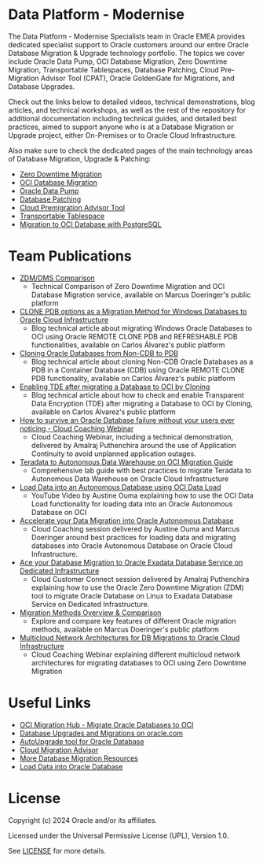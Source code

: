 # Data Platform - Modernise
 
The Data Platform - Modernise Specialists team in Oracle EMEA provides dedicated specialist support to Oracle customers around our entire Oracle Database Migration & Upgrade technology portfolio. The topics we cover include Oracle Data Pump, OCI Database Migration, Zero Downtime Migration, Transportable Tablespaces, Database Patching, Cloud Pre-Migration Advisor Tool (CPAT), Oracle GoldenGate for Migrations, and Database Upgrades.

Check out the links below to detailed videos, technical demonstrations, blog articles, and technical workshops, as well as the rest of the repository for additional documentation including technical guides, and detailed best practices, aimed to support anyone who is at a Database Migration or Upgrade project, either On-Premises or to Oracle Cloud Infrastructure.

Also make sure to check the dedicated pages of the main technology areas of Database Migration, Upgrade & Patching:

* [Zero Downtime Migration](https://github.com/oracle-devrel/technology-engineering/tree/main/data-platform/modernise/zero-downtime-migration)
* [OCI Database Migration](https://github.com/oracle-devrel/technology-engineering/tree/main/data-platform/modernise/oci-database-migration)
* [Oracle Data Pump](https://github.com/oracle-devrel/technology-engineering/tree/main/data-platform/modernise/data-pump)
* [Database Patching](https://github.com/oracle-devrel/technology-engineering/tree/main/data-platform/modernise/database-patching)
* [Cloud Premigration Advisor Tool](https://github.com/oracle-devrel/technology-engineering/tree/main/data-platform/modernise/cloud-premigration-advisor-tool)
* [Transportable Tablespace](https://github.com/oracle-devrel/technology-engineering/tree/main/data-platform/modernise/transportable-tablespace)
* [Migration to OCI Database with PostgreSQL](https://github.com/oracle-devrel/technology-engineering/tree/main/data-platform/modernise/migration-to-oci-database-with-postgresql)

# Team Publications
 
- [ZDM/DMS Comparison](https://macsdata.netlify.app/oradb/migration/zdm-dms-comparison/)
    - Technical Comparison of Zero Downtime Migration and OCI Database Migration service, available on Marcus Doeringer's public platform
- [CLONE PDB options as a Migration Method for Windows Databases to Oracle Cloud Infrastructure](https://carlosal.wordpress.com/2023/07/14/clone-pdb-options-as-a-migration-method-for-windows-databases-to-oracle-cloud-infrastructure/)
    - Blog technical article about migrating Windows Oracle Databases to OCI using Oracle REMOTE CLONE PDB and REFRESHABLE PDB functionalities, available on Carlos Álvarez's public platform
- [Cloning Oracle Databases from Non-CDB to PDB](https://carlosal.wordpress.com/2023/11/07/cloning-oracle-databases-from-non-cdb-to-pdb/)
    - Blog technical article about cloning Non-CDB Oracle Databases as a PDB in a Container Database (CDB) using Oracle REMOTE CLONE PDB functionality, available on Carlos Álvarez's public platform
- [Enabling TDE after migrating a Database to OCI by Cloning](https://carlosal.wordpress.com/2024/07/17/enabling-tde-after-migrating-a-database-to-oci-by-cloning/)
    - Blog technical article about how to check and enable Transparent Data Encryption (TDE) after migrating a Database to OCI by Cloning, available on Carlos Álvarez's public platform
- [How to survive an Oracle Database failure without your users ever noticing - Cloud Coaching Webinar]( https://www.youtube.com/watch?v=dsUbi5dO_PU)
    - Cloud Coaching Webinar, including a technical demonstration, delivered by Amalraj Puthenchira around the use of Application Continuity to avoid unplanned application outages.
- [Teradata to Autonomous Data Warehouse on OCI Migration Guide](https://github.com/oracle-devrel/technology-engineering/tree/main/data-platform/modernise/shared-assets/teradata-to-autonomous-data-warehouse-migration-guide)
    - Comprehensive lab guide with best practices to migrate Teradata to Autonomous Data Warehouse on Oracle Cloud Infrastructure
- [Load Data into an Autonomous Database using OCI Data Load](https://youtu.be/r1ff0jW8l_s)
    - YouTube Video by Austine Ouma explaining how to use the OCI Data Load functionality for loading data into an Oracle Autonomous Database on OCI
- [Accelerate your Data Migration into Oracle Autonomous Database](https://youtu.be/_2Lu6y5_XxY)
    - Cloud Coaching session delivered by Austine Ouma and Marcus Doeringer around best practices for loading data and migrating databases into Oracle Autonomous Database on Oracle Cloud Infrastructure.
- [Ace your Database Migration to Oracle Exadata Database Service on Dedicated Infrastructure](https://www.youtube.com/watch?v=luBezgN7sa0)
     - Cloud Customer Connect session delivered by Amalraj Puthenchira explaining how to use the Oracle Zero Downtime Migration (ZDM) tool to migrate Oracle Database on Linux to Exadata Database Service on Dedicated Infrastructure.
- [Migration Methods Overview & Comparison](https://macsdata.netlify.app/oracle/migration/methods-overview-comparison/)
    - Explore and compare key features of different Oracle migration methods, available on Marcus Doeringer's public platform
- [Multicloud Network Architectures for DB Migrations to Oracle Cloud Infrastructure](https://www.youtube.com/watch?v=1ngXJRsP5jA)
    - Cloud Coaching Webinar explaining different multicloud network architectures for migrating databases to OCI using Zero Downtime Migration
    
# Useful Links

- [OCI Migration Hub - Migrate Oracle Databases to OCI](https://www.oracle.com/database/cloud-migration/)
- [Database Upgrades and Migrations on oracle.com](https://www.oracle.com/database/upgrades/)
- [AutoUpgrade tool for Oracle Database](https://www.oracle.com/database/upgrades/#rc30p1)
- [Cloud Migration Advisor](https://www.oracle.com/database/upgrades/#rc30p2)
- [More Database Migration Resources](https://www.oracle.com/database/upgrades/#rc30p3)
- [Load Data into Oracle Database](https://www.oracle.com/database/upgrades/#rc30p4)

# License
 
Copyright (c) 2024 Oracle and/or its affiliates.
 
Licensed under the Universal Permissive License (UPL), Version 1.0.
 
See [LICENSE](https://github.com/oracle-devrel/technology-engineering/blob/main/LICENSE) for more details.
